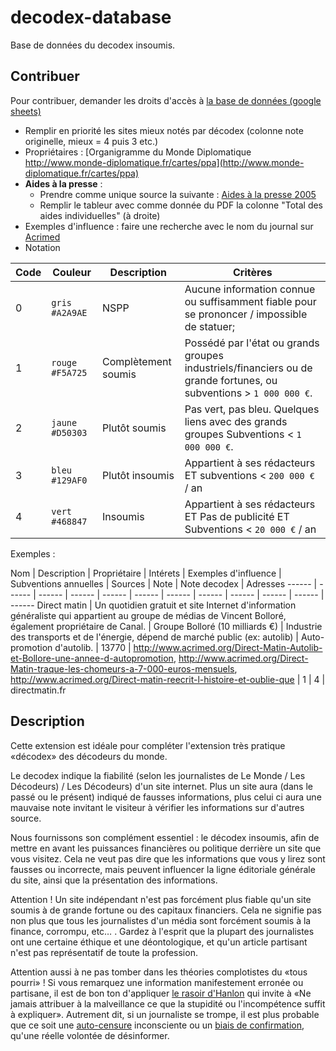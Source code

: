 # decodex-database
Base de données du decodex insoumis.

## Contribuer
Pour contribuer, demander les droits d'accès à [la base de données (google sheets)](https://docs.google.com/spreadsheets/d/1WJ1c9y8hHECdkVbBYULGR8XWrCv9YRtw2LoCM6LCAew/edit#gid=0)

 * Remplir en priorité les sites mieux notés par décodex (colonne note originelle, mieux = 4 puis 3 etc.)
 * Propriétaires : [Organigramme du Monde Diplomatique http://www.monde-diplomatique.fr/cartes/ppa](http://www.monde-diplomatique.fr/cartes/ppa)
 * **Aides à la presse** : 
   * Prendre comme unique source la suivante : [Aides à la presse 2005](http://www.culturecommunication.gouv.fr/content/download/149093/1595779/version/1/file/2016.09.30%20-%20Tableau%20des%20titres%20aid%C3%A9s%20en%202015.pdf)
   * Remplir le tableur avec comme donnée du PDF la colonne "Total des aides individuelles" (à droite)
 * Exemples d'influence : faire une recherche avec le nom du journal sur [Acrimed](http://acrimed.org)
 * Notation 
   

Code | Couleur | Description | Critères
------------ | ------------- | ------------- | -------------
0 | `gris  #A2A9AE`  | NSPP | Aucune information connue ou suffisamment fiable pour se prononcer / impossible de statuer;
1 | `rouge #F5A725`  | Complètement soumis | Possédé par l'état ou grands groupes industriels/financiers ou de grande fortunes, ou subventions > `1 000 000 €`.
2 | `jaune #D50303`  | Plutôt soumis | Pas vert, pas bleu. Quelques liens avec des grands groupes Subventions < `1 000 000 €`. 
3 | `bleu #129AF0` | Plutôt insoumis | Appartient à ses rédacteurs ET subventions < `200 000 €` / an
4 | `vert #468847` | Insoumis | Appartient à ses rédacteurs ET Pas de publicité ET Subventions < `20 000 €` / an

 Exemples :
 
 Nom | Description | Propriétaire | Intérets | Exemples d'influence | Subventions annuelles | Sources | Note | Note decodex | Adresses
 ------ | ------ | ------ | ------ | ------ | ------ | ------ | ------ | ------ | ------ | ------ | ------
Direct matin | Un quotidien gratuit et site Internet d'information généraliste qui appartient au groupe de médias de Vincent Bolloré, également propriétaire de Canal. | Groupe Bolloré (10 milliards €) | Industrie des transports et de l'énergie, dépend de marché public (ex: autolib) | Auto-promotion d'autolib. |  13770 | http://www.acrimed.org/Direct-Matin-Autolib-et-Bollore-une-annee-d-autopromotion, http://www.acrimed.org/Direct-Matin-traque-les-chomeurs-a-7-000-euros-mensuels, http://www.acrimed.org/Direct-matin-reecrit-l-histoire-et-oublie-que  | 1 | 4 | directmatin.fr


## Description

Cette extension est idéale pour compléter l'extension très pratique «décodex»
des décodeurs du monde.

Le decodex indique la fiabilité (selon les journalistes de Le Monde / Les
Décodeurs) / Les Décodeurs) d'un site internet. Plus un site aura (dans le
passé ou le présent) indiqué de fausses informations, plus celui ci aura une
mauvaise note invitant le visiteur à vérifier les informations sur d'autres
source.

Nous fournissons son complément essentiel : le décodex insoumis, afin de
mettre en avant les puissances financières ou politique derrière un site que
vous visitez. Cela ne veut pas dire que les informations que vous y lirez sont
fausses ou incorrecte, mais peuvent influencer la ligne éditoriale générale du
site, ainsi que la présentation des informations.

Attention ! Un site indépendant n'est pas forcément plus fiable qu'un site
soumis à de grande fortune ou des capitaux financiers. Cela ne signifie pas
non plus que tous les journalistes d'un média sont forcément soumis à la
finance, corrompu, etc… . Gardez à l'esprit que la plupart des journalistes
ont une certaine éthique et une déontologique, et qu'un article partisant
n'est pas représentatif de toute la profession.

Attention aussi à ne pas tomber dans les théories complotistes du «tous
pourri» ! Si vous remarquez une information manifestement erronée ou partisane,
il est de bon ton d'appliquer <a
href="https://fr.wikipedia.org/wiki/Rasoir_d'Hanlon">le rasoir d'Hanlon</a>
qui invite à «Ne jamais attribuer à la malveillance ce que la stupidité ou
l'incompétence suffit à expliquer». Autrement dit, si un journaliste se
trompe, il est plus probable que ce soit une <a
href="https://fr.wiktionary.org/wiki/autocensure">auto-censure</a>
inconsciente ou un <a
href="https://fr.wikipedia.org/wiki/Biais_de_confirmation">biais de
confirmation</a>, qu'une réelle volontée de désinformer.

